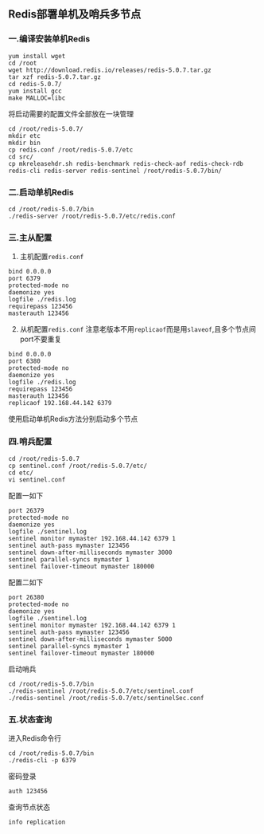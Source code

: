 <!--
 * @Author: zengfanchao zengfanchao@jadlsoft.com
 * @Date: 2023-07-11 09:54:03
 * @LastEditors: zengfanchao zengfanchao@jadlsoft.com
 * @LastEditTime: 2023-07-11 14:25:02
 * @FilePath: \VsCodeWork\md\202307\Redis配置主从集群.md
 * @Description: 这是默认设置,请设置`customMade`, 打开koroFileHeader查看配置 进行设置: https://github.com/OBKoro1/koro1FileHeader/wiki/%E9%85%8D%E7%BD%AE
-->
## Redis部署单机及哨兵多节点
### 一.编译安装单机Redis
```
yum install wget
cd /root
wget http://download.redis.io/releases/redis-5.0.7.tar.gz
tar xzf redis-5.0.7.tar.gz
cd redis-5.0.7/
yum install gcc
make MALLOC=libc
```
将启动需要的配置文件全部放在一块管理
```
cd /root/redis-5.0.7/
mkdir etc
mkdir bin
cp redis.conf /root/redis-5.0.7/etc
cd src/
cp mkreleasehdr.sh redis-benchmark redis-check-aof redis-check-rdb redis-cli redis-server redis-sentinel /root/redis-5.0.7/bin/
```
### 二.启动单机Redis
```
cd /root/redis-5.0.7/bin
./redis-server /root/redis-5.0.7/etc/redis.conf
```
### 三.主从配置
1. 主机配置`redis.conf`
```
bind 0.0.0.0
port 6379
protected-mode no
daemonize yes
logfile ./redis.log
requirepass 123456
masterauth 123456
```
2. 从机配置`redis.conf`
注意老版本不用`replicaof`而是用`slaveof`,且多个节点间port不要重复
```
bind 0.0.0.0
port 6380
protected-mode no
daemonize yes
logfile ./redis.log
requirepass 123456
masterauth 123456
replicaof 192.168.44.142 6379
```
使用启动单机Redis方法分别启动多个节点
### 四.哨兵配置
```
cd /root/redis-5.0.7
cp sentinel.conf /root/redis-5.0.7/etc/
cd etc/
vi sentinel.conf
```
配置一如下
```
port 26379
protected-mode no
daemonize yes
logfile ./sentinel.log
sentinel monitor mymaster 192.168.44.142 6379 1
sentinel auth-pass mymaster 123456
sentinel down-after-milliseconds mymaster 3000
sentinel parallel-syncs mymaster 1
sentinel failover-timeout mymaster 180000
```
配置二如下
```
port 26380
protected-mode no
daemonize yes
logfile ./sentinel.log
sentinel monitor mymaster 192.168.44.142 6379 1
sentinel auth-pass mymaster 123456
sentinel down-after-milliseconds mymaster 5000
sentinel parallel-syncs mymaster 1
sentinel failover-timeout mymaster 180000
```
启动哨兵
```
cd /root/redis-5.0.7/bin
./redis-sentinel /root/redis-5.0.7/etc/sentinel.conf
./redis-sentinel /root/redis-5.0.7/etc/sentinelSec.conf
```

###  五.状态查询
进入Redis命令行
```
cd /root/redis-5.0.7/bin
./redis-cli -p 6379
```
密码登录
```
auth 123456
```
查询节点状态
```
info replication
```